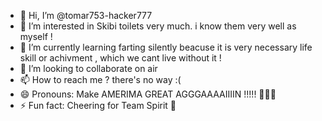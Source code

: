 - 👋 Hi, I’m @tomar753-hacker777
- 👀 I’m interested in Skibi toilets very much. i know them very well as myself !
- 🌱 I’m currently learning farting silently beacuse it is very necessary life skill or achivment , which we cant live without it !
- 💞️ I’m looking to collaborate on air
- 📫 How to reach me ? there's no way :(
- 😄 Pronouns: Make AMERIMA GREAT AGGGAAAAIIIIN !!!!! 🦅🦅🦅
- ⚡ Fun fact: Cheering for Team Spirit 🐉

<!---
tomar753-hacker777/tomar753-hacker777 is a ✨ special ✨ repository because its `README.md` (this file) appears on your GitHub profile.
You can click the Preview link to take a look at your changes.
--->
